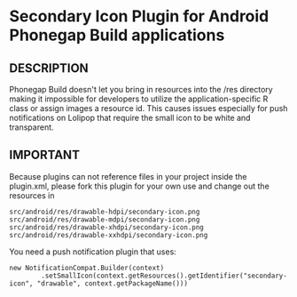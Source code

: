 # Secondary Icon Plugin for Android Phonegap Build applications

## DESCRIPTION
Phonegap Build doesn't let you bring in resources into the /res directory making it impossible for developers to utilize the application-specific R class or assign images a resource id. This causes issues especially for push notifications on Lolipop that require the small icon to be white and transparent.

## IMPORTANT
Because plugins can not reference files in your project inside the plugin.xml, please fork this plugin for your own use and change out the resources in
```
src/android/res/drawable-hdpi/secondary-icon.png
src/android/res/drawable-mdpi/secondary-icon.png
src/android/res/drawable-xhdpi/secondary-icon.png
src/android/res/drawable-xxhdpi/secondary-icon.png
```

You need a push notification plugin that uses:
```
new NotificationCompat.Builder(context)
        .setSmallIcon(context.getResources().getIdentifier("secondary-icon", "drawable", context.getPackageName()))
```
